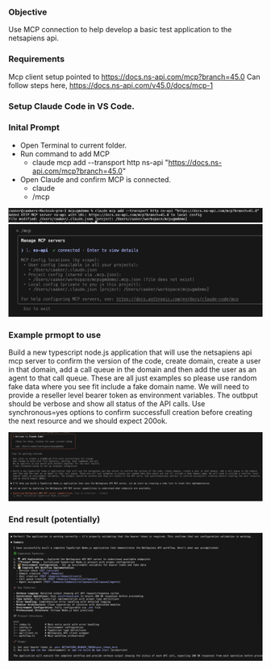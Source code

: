 
### Objective 

Use MCP connection to help develop a basic test application to the netsapiens api. 

### Requirements
Mcp client setup pointed to https://docs.ns-api.com/mcp?branch=45.0
Can follow steps here, https://docs.ns-api.com/v45.0/docs/mcp-1

### Setup Claude Code in VS Code. 

### Inital Prompt

* Open Terminal to current folder. 
* Run command to add MCP
    * claude mcp add --transport http ns-api "https://docs.ns-api.com/mcp?branch=45.0"
* Open Claude and confirm MCP is connected. 
    * claude
    * /mcp

![alt text](image-1.png)
![alt text](image.png)

### Example prmopt to use

Build a new typescript node.js application that will use the netsapiens api mcp server to confirm the version of the code, create domain, create a user in that domain, add a call queue in the domain and then add the user as an agent to that call queue. These are all just examples so please use random fake data where you see fit include a fake domain name. We will need to provide a reseller level bearer token as environment variables. The outbput should be verbose and show all status of the API calls. Use synchronous=yes options to confirm successfull creation before creating the next resource and we should expect 200ok. 

![alt text](image-2.png)

### End result (potentially)

![alt text](image-3.png)


